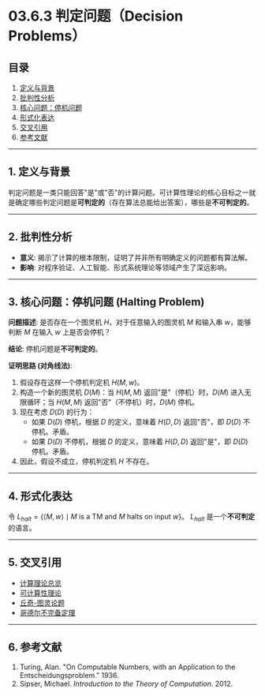 # 03.6.3 判定问题（Decision Problems）

## 目录

1.  [定义与背景](#1-定义与背景)
2.  [批判性分析](#2-批判性分析)
3.  [核心问题：停机问题](#3-核心问题停机问题)
4.  [形式化表达](#4-形式化表达)
5.  [交叉引用](#5-交叉引用)
6.  [参考文献](#6-参考文献)

---

## 1. 定义与背景

判定问题是一类只能回答"是"或"否"的计算问题。可计算性理论的核心目标之一就是确定哪些判定问题是**可判定的**（存在算法总能给出答案），哪些是**不可判定的**。

---

## 2. 批判性分析

-   **意义**: 揭示了计算的根本限制，证明了并非所有明确定义的问题都有算法解。
-   **影响**: 对程序验证、人工智能、形式系统理论等领域产生了深远影响。

---

## 3. 核心问题：停机问题 (Halting Problem)

**问题描述**: 是否存在一个图灵机 $H$，对于任意输入的图灵机 $M$ 和输入串 $w$，能够判断 $M$ 在输入 $w$ 上是否会停机？

**结论**: 停机问题是**不可判定的**。

**证明思路 (对角线法)**:
1.  假设存在这样一个停机判定机 $H(M, w)$。
2.  构造一个新的图灵机 $D(M)$：当 $H(M, M)$ 返回"是"（停机）时，$D(M)$ 进入无限循环；当 $H(M, M)$ 返回"否"（不停机）时，$D(M)$ 停机。
3.  现在考虑 $D(D)$ 的行为：
    -   如果 $D(D)$ 停机，根据 $D$ 的定义，意味着 $H(D, D)$ 返回"否"，即 $D(D)$ 不停机。矛盾。
    -   如果 $D(D)$ 不停机，根据 $D$ 的定义，意味着 $H(D, D)$ 返回"是"，即 $D(D)$ 停机。矛盾。
4.  因此，假设不成立，停机判定机 $H$ 不存在。

---

## 4. 形式化表达

令 $L_{halt} = \{ \langle M, w \rangle \mid M \text{ is a TM and } M \text{ halts on input } w \}$。
$L_{halt}$ 是一个**不可判定**的语言。

---

## 5. 交叉引用

-   [计算理论总览](./README.md)
-   [可计算性理论](./03.6.1_Computability_Theory.md)
-   [丘奇-图灵论题](./03.6.2_Church_Turing_Thesis.md)
-   [哥德尔不完备定理](../../11_Logic_Theory/04_Incompleteness_Theorems.md)

---

## 6. 参考文献

1.  Turing, Alan. "On Computable Numbers, with an Application to the Entscheidungsproblem." 1936.
2.  Sipser, Michael. *Introduction to the Theory of Computation*. 2012. 